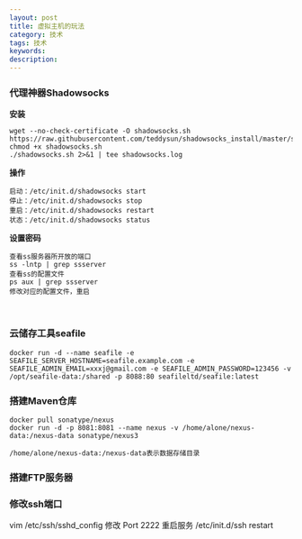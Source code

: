 ```yaml
---
layout: post
title: 虚拟主机的玩法
category: 技术
tags: 技术
keywords:
description:
---
```




### 代理神器Shadowsocks

**安装**

    wget --no-check-certificate -O shadowsocks.sh https://raw.githubusercontent.com/teddysun/shadowsocks_install/master/shadowsocks.sh
    chmod +x shadowsocks.sh
    ./shadowsocks.sh 2>&1 | tee shadowsocks.log

**操作**

    启动：/etc/init.d/shadowsocks start
    停止：/etc/init.d/shadowsocks stop
    重启：/etc/init.d/shadowsocks restart
    状态：/etc/init.d/shadowsocks status

**设置密码**

    查看ss服务器所开放的端口
    ss -lntp | grep ssserver
    查看ss的配置文件
    ps aux | grep ssserver
    修改对应的配置文件，重启


<br/>

### 云储存工具seafile

    docker run -d --name seafile -e SEAFILE_SERVER_HOSTNAME=seafile.example.com -e SEAFILE_ADMIN_EMAIL=xxxj@gmail.com -e SEAFILE_ADMIN_PASSWORD=123456 -v /opt/seafile-data:/shared -p 8088:80 seafileltd/seafile:latest

### 搭建Maven仓库

    docker pull sonatype/nexus
    docker run -d -p 8081:8081 --name nexus -v /home/alone/nexus-data:/nexus-data sonatype/nexus3

    /home/alone/nexus-data:/nexus-data表示数据存储目录


### 搭建FTP服务器



### 修改ssh端口

vim /etc/ssh/sshd_config
修改
Port 2222
重启服务
/etc/init.d/ssh restart